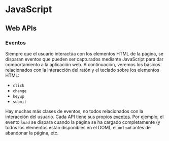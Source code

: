 # JavaScript
## Web APIs

### Eventos

Siempre que el usuario interactúa con los elementos HTML de la página, se disparan eventos que pueden ser capturados mediante JavaScript para dar comportamiento a la aplicación web. A continuación, veremos los básicos relacionados con la interacción del ratón y el teclado sobre los elementos HTML:

- `click`
- `change`
- `keyup`
- `submit`

Hay muchas más clases de eventos, no todos relacionados con la interacción del usuario. Cada API tiene sus propios [eventos](https://developer.mozilla.org/en-US/docs/Web/Events). Por ejemplo, el evento `load` se dispara cuando la página se ha cargado completamente (y todos los elementos están disponibles en el DOM), el `unload` antes de abandonar la página, etc.